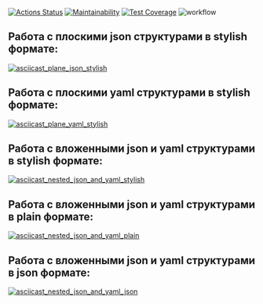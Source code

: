 [![Actions Status](https://github.com/RIP-Peroni/php-project-lvl2/workflows/hexlet-check/badge.svg)](https://github.com/RIP-Peroni/php-project-lvl2/actions)
[![Maintainability](https://api.codeclimate.com/v1/badges/f84b86f4279cd7132b25/maintainability)](https://codeclimate.com/github/RIP-Peroni/php-project-lvl2/maintainability)
[![Test Coverage](https://api.codeclimate.com/v1/badges/f84b86f4279cd7132b25/test_coverage)](https://codeclimate.com/github/RIP-Peroni/php-project-lvl2/test_coverage)
![workflow](https://github.com/RIP-Peroni/php-project-lvl2/actions/workflows/workflow.yml/badge.svg)

## Работа с плоскими json структурами в **stylish** формате:
[![asciicast_plane_json_stylish](https://asciinema.org/a/tLxON3ug7DwK9RiOTeeXjy78B.png)](https://asciinema.org/a/tLxON3ug7DwK9RiOTeeXjy78B)

## Работа с плоскими yaml структурами в **stylish** формате:
[![asciicast_plane_yaml_stylish](https://asciinema.org/a/lTkIvyXVdEELJWhCnOujAjrQn.png)](https://asciinema.org/a/lTkIvyXVdEELJWhCnOujAjrQn)

## Работа с вложенными json и yaml структурами в **stylish** формате:
[![asciicast_nested_json_and_yaml_stylish](https://asciinema.org/a/5HmSF8DHx4EANxDbO5RmTaAam.png)](https://asciinema.org/a/5HmSF8DHx4EANxDbO5RmTaAam)

## Работа с вложенными json и yaml структурами в **plain** формате:
[![asciicast_nested_json_and_yaml_plain](https://asciinema.org/a/NbLGf3tCZvJKtbtPSE5ScVSkA.png)](https://asciinema.org/a/NbLGf3tCZvJKtbtPSE5ScVSkA)

## Работа с вложенными json и yaml структурами в **json** формате:
[![asciicast_nested_json_and_yaml_json](https://asciinema.org/a/wblki2LfYY5SfMTvQ5wMOdJJP.png)](https://asciinema.org/a/wblki2LfYY5SfMTvQ5wMOdJJP)